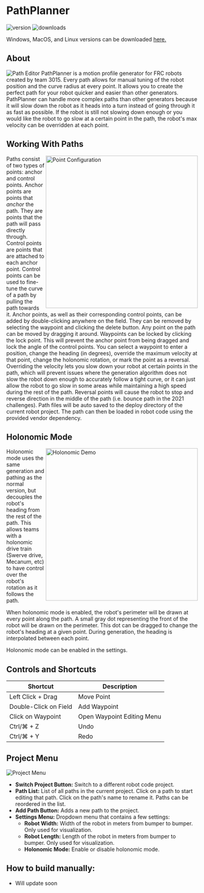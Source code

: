 # PathPlanner
![version](https://img.shields.io/github/release/mjansen4857/PathPlanner.svg)
![downloads](https://img.shields.io/github/downloads/mjansen4857/PathPlanner/total.svg)

Windows, MacOS, and Linux versions can be downloaded [here.](https://github.com/mjansen4857/PathPlanner/releases/latest)

## About
![Path Editor](https://i.imgur.com/hUew34x.png)
PathPlanner is a motion profile generator for FRC robots created by team 3015. Every path allows for manual tuning of the robot position and the curve radius at every point. It allows you to create the perfect path for your robot quicker and easier than other generators. PathPlanner can handle more complex paths than other generators because it will slow down the robot as it heads into a turn instead of going through it as fast as possible. If the robot is still not slowing down enough or you would like the robot to go slow at a certain point in the path, the robot's max velocity can be overridden at each point. 

## Working With Paths
<img align="right" width="400" src="https://i.imgur.com/Npi0nYA.png" alt="Point Configuration" />

Paths consist of two types of points: anchor and control points. Anchor points are points that *anchor* the path. They are points that the path will pass directly through. Control points are points that are attached to each anchor point. Control points can be used to fine-tune the curve of a path by pulling the path towards it. Anchor points, as well as their corresponding control points, can be added by double-clicking anywhere on the field. They can be removed by selecting the waypoint and clicking the delete button. Any point on the path can be moved by dragging it around. Waypoints can be locked by clicking the lock point. This will prevent the anchor point from being dragged and lock the angle of the control points. You can select a waypoint to enter a position, change the heading (in degrees), override the maximum velocity at that point, change the holonomic rotation, or mark the point as a reversal. Overriding the velocity lets you slow down your robot at certain points in the path, which will prevent issues where the generation algorithm does not slow the robot down enough to accurately follow a tight curve, or it can just allow the robot to go slow in some areas while maintaining a high speed during the rest of the path. Reversal points will cause the robot to stop and reverse direction in the middle of the path (i.e. bounce path in the 2021 challenges). Path files will be auto saved to the deploy directory of the current robot project. The path can then be loaded in robot code using the provided vendor dependency.

## Holonomic Mode
<img align="right" width="400" src="https://i.imgur.com/OO9mECG.png" alt="Holonomic Demo" />

Holonomic mode uses the same generation and pathing as the normal version, but decouples the robot's heading from the rest of the path. This allows teams with a holonomic drive train (Swerve drive, Mecanum, etc) to have control over the robot's rotation as it follows the path.

When holonomic mode is enabled, the robot's perimeter will be drawn at every point along the path. A small gray dot representing the front of the robot will be drawn on the perimeter. This dot can be dragged to change the robot's heading at a given point. During generation, the heading is interpolated between each point.

Holonomic mode can be enabled in the settings.

## Controls and Shortcuts
| Shortcut                                     | Description                              |
|----------------------------------------------|------------------------------------------|
| Left Click + Drag                            | Move Point                               |
| Double-Click on Field                        | Add Waypoint                             |
| Click on Waypoint                            | Open Waypoint Editing Menu               |
| Ctrl/⌘ + Z                                  | Undo                                     |
| Ctrl/⌘ + Y                                  | Redo                                     |

## Project Menu
![Project Menu](https://i.imgur.com/aGHCBeu.png)

* **Switch Project Button:** Switch to a different robot code project.
* **Path List:** List of all paths in the current project. Click on a path to start editing that path. Click on the path's name to rename it. Paths can be reordered in the list.
* **Add Path Button:** Adds a new path to the project.
* **Settings Menu:** Dropdown menu that contains a few settings:
    * **Robot Width:** Width of the robot in meters from bumper to bumper. Only used for visualization.
    * **Robot Length:** Length of the robot in meters from bumper to bumper. Only used for visualization.
    * **Holonomic Mode:** Enable or disable holonomic mode.

## How to build manually:
* Will update soon
